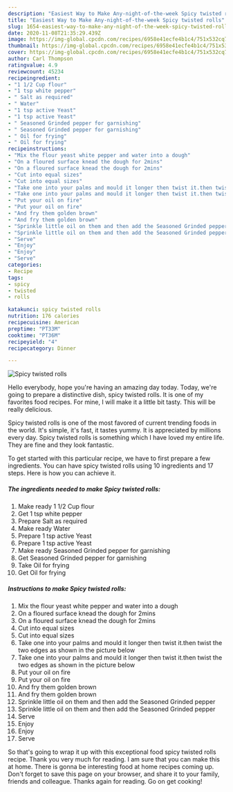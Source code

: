 ```yaml
---
description: "Easiest Way to Make Any-night-of-the-week Spicy twisted rolls"
title: "Easiest Way to Make Any-night-of-the-week Spicy twisted rolls"
slug: 1654-easiest-way-to-make-any-night-of-the-week-spicy-twisted-rolls
date: 2020-11-08T21:35:29.439Z
image: https://img-global.cpcdn.com/recipes/6958e41ecfe4b1c4/751x532cq70/spicy-twisted-rolls-recipe-main-photo.jpg
thumbnail: https://img-global.cpcdn.com/recipes/6958e41ecfe4b1c4/751x532cq70/spicy-twisted-rolls-recipe-main-photo.jpg
cover: https://img-global.cpcdn.com/recipes/6958e41ecfe4b1c4/751x532cq70/spicy-twisted-rolls-recipe-main-photo.jpg
author: Carl Thompson
ratingvalue: 4.9
reviewcount: 45234
recipeingredient:
- "1 1/2 Cup flour"
- "1 tsp white pepper"
- " Salt as required"
- " Water"
- "1 tsp active Yeast"
- "1 tsp active Yeast"
- " Seasoned Grinded pepper for garnishing"
- " Seasoned Grinded pepper for garnishing"
- " Oil for frying"
- " Oil for frying"
recipeinstructions:
- "Mix the flour yeast white pepper and water into a dough"
- "On a floured surface knead the dough for 2mins"
- "On a floured surface knead the dough for 2mins"
- "Cut into equal sizes"
- "Cut into equal sizes"
- "Take one into your palms and mould it longer then twist it.then twist the two edges as shown in the picture below"
- "Take one into your palms and mould it longer then twist it.then twist the two edges as shown in the picture below"
- "Put your oil on fire"
- "Put your oil on fire"
- "And fry them golden brown"
- "And fry them golden brown"
- "Sprinkle little oil on them and then add the Seasoned Grinded pepper"
- "Sprinkle little oil on them and then add the Seasoned Grinded pepper"
- "Serve"
- "Enjoy"
- "Enjoy"
- "Serve"
categories:
- Recipe
tags:
- spicy
- twisted
- rolls

katakunci: spicy twisted rolls 
nutrition: 176 calories
recipecuisine: American
preptime: "PT33M"
cooktime: "PT36M"
recipeyield: "4"
recipecategory: Dinner

---
```



![Spicy twisted rolls](https://img-global.cpcdn.com/recipes/6958e41ecfe4b1c4/751x532cq70/spicy-twisted-rolls-recipe-main-photo.jpg)

Hello everybody, hope you're having an amazing day today. Today, we're going to prepare a distinctive dish, spicy twisted rolls. It is one of my favorites food recipes. For mine, I will make it a little bit tasty. This will be really delicious.



Spicy twisted rolls is one of the most favored of current trending foods in the world. It's simple, it's fast, it tastes yummy. It is appreciated by millions every day. Spicy twisted rolls is something which I have loved my entire life. They are fine and they look fantastic.


To get started with this particular recipe, we have to first prepare a few ingredients. You can have spicy twisted rolls using 10 ingredients and 17 steps. Here is how you can achieve it.

<!--inarticleads1-->

##### The ingredients needed to make Spicy twisted rolls:

1. Make ready 1 1/2 Cup flour
1. Get 1 tsp white pepper
1. Prepare  Salt as required
1. Make ready  Water
1. Prepare 1 tsp active Yeast
1. Prepare 1 tsp active Yeast
1. Make ready  Seasoned Grinded pepper for garnishing
1. Get  Seasoned Grinded pepper for garnishing
1. Take  Oil for frying
1. Get  Oil for frying




<!--inarticleads2-->

##### Instructions to make Spicy twisted rolls:

1. Mix the flour yeast white pepper and water into a dough
1. On a floured surface knead the dough for 2mins
1. On a floured surface knead the dough for 2mins
1. Cut into equal sizes
1. Cut into equal sizes
1. Take one into your palms and mould it longer then twist it.then twist the two edges as shown in the picture below
1. Take one into your palms and mould it longer then twist it.then twist the two edges as shown in the picture below
1. Put your oil on fire
1. Put your oil on fire
1. And fry them golden brown
1. And fry them golden brown
1. Sprinkle little oil on them and then add the Seasoned Grinded pepper
1. Sprinkle little oil on them and then add the Seasoned Grinded pepper
1. Serve
1. Enjoy
1. Enjoy
1. Serve




So that's going to wrap it up with this exceptional food spicy twisted rolls recipe. Thank you very much for reading. I am sure that you can make this at home. There is gonna be interesting food at home recipes coming up. Don't forget to save this page on your browser, and share it to your family, friends and colleague. Thanks again for reading. Go on get cooking!
